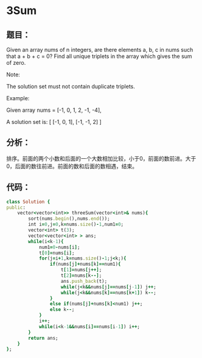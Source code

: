 # 3Sum
## 题目：
Given an array nums of n integers, are there elements a, b, c in nums such that a + b + c = 0? Find all unique triplets in the array which gives the sum of zero.

Note:

The solution set must not contain duplicate triplets.

Example:

Given array nums = [-1, 0, 1, 2, -1, -4],

A solution set is:
[
  [-1, 0, 1],
  [-1, -1, 2]
]
## 分析：
排序。前面的两个小数和后面的一个大数相加比较，小于0，前面的数前进。大于0，后面的数往前进。前面的数和后面的数相遇，结束。
## 代码：
```ruby
class Solution {
public:
    vector<vector<int>> threeSum(vector<int>& nums){
        sort(nums.begin(),nums.end());
        int i=0,j=0,k=nums.size()-1,num1=0;
        vector<int> t(3);  
        vector<vector<int> > ans;  
        while(i<k-1){  
            num1=0-nums[i];  
            t[0]=nums[i];  
            for(j=i+1,k=nums.size()-1;j<k;){  
                if(nums[j]+nums[k]==num1){  
                    t[1]=nums[j++];  
                    t[2]=nums[k--];  
                    ans.push_back(t);  
                    while(j<k&&nums[j]==nums[j-1]) j++; 
                    while(j<k&&nums[k]==nums[k+1]) k--;  
                }  
                else if(nums[j]+nums[k]<num1) j++;  
                else k--; 
            }  
            i++;  
            while(i<k-1&&nums[i]==nums[i-1]) i++;  
        }
        return ans;  
    }
};
